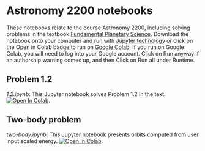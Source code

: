 # Astronomy 2200 notebooks

These notebooks relate to the course Astronomy 2200, including solving problems in the textbook [Fundamental Planetary Science](https://www.amazon.com/Fundamental-Planetary-Science-Updated-Habitability/dp/1108411983/ref=sr_1_2?crid=2MCEZDODJZBH7&dchild=1&keywords=fundamental+planetary+science&qid=1629900721&sprefix=fundamental+pla%2Caps%2C147&sr=8-2).  Download the notebook onto your computer and run with [Jupyter technology](https://jupyter.org) or click on the Open in Colab badge to run on [Google Colab](https://colab.research.google.com/notebooks/intro.ipynb?utm_source=scs-index).  If you run on Google Colab, you will need to log into your Google account.  Click on Run anyway if an authorship warning comes up, and then Click on Run all under Runtime.

## Problem 1.2

*1.2.ipynb*: This Jupyter notebook solves Problem 1.2 in the text.  [![Open In Colab](https://colab.research.google.com/assets/colab-badge.svg)](https://colab.research.google.com/github/mbradle/astr2200/blob/main/1.2.ipynb). 

## Two-body problem

*two-body.ipynb*: This Jupyter notebook presents orbits computed from user input scaled energy.  [![Open In Colab](https://colab.research.google.com/assets/colab-badge.svg)](https://colab.research.google.com/github/mbradle/astr2200/blob/main/two-body.ipynb). 

